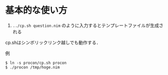# 基本的な使い方
1. `../cp.sh question.nim` のように入力するとテンプレートファイルが生成される

cp.shはシンボリックリンク越しでも動作する．

例
```
$ ln -s procon/cp.sh procon
$ ./procon /tmp/hoge.nim
```